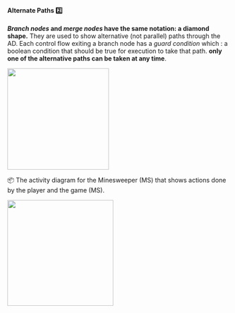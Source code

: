 <div id="title">

#### Alternate Paths :two:

</div>

<div id="body">

**_Branch nodes_ and _merge nodes_ have the same notation: a diamond shape.** They are used to show alternative (not parallel) paths through the AD. Each control flow exiting a branch node has a _guard condition_ which : a boolean condition that should be true for execution to take that path. **only one of the alternative paths can be taken at any time**.

<img src="{{baseUrl}}/uml/activityDiagrams/basicNotations/alternatePaths/images/diagram.png" height="230" />
<p/>

<tip-box>

:package: The activity diagram for the Minesweeper (MS) that shows actions done by the player and the game (MS).

<img src="{{baseUrl}}/uml/activityDiagrams/basicNotations/alternatePaths/images/minesweeper.png" height="240" />
<p/>

</tip-box>

</div>

<div id="extras">
</div>

</div>
